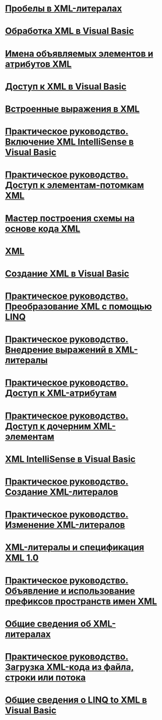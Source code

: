 # [Пробелы в XML-литералах](white-space-in-xml-literals.md)
# [Обработка XML в Visual Basic](manipulating-xml.md)
# [Имена объявляемых элементов и атрибутов XML](names-of-declared-xml-elements-and-attributes.md)
# [Доступ к XML в Visual Basic](accessing-xml.md)
# [Встроенные выражения в XML](embedded-expressions-in-xml.md)
# [Практическое руководство. Включение XML IntelliSense в Visual Basic](how-to-enable-xml-intellisense.md)
# [Практическое руководство. Доступ к элементам-потомкам XML](how-to-access-xml-descendant-elements.md)
# [Мастер построения схемы на основе кода XML](xml-to-schema-wizard.md)
# [XML](index.md)
# [Создание XML в Visual Basic](creating-xml.md)
# [Практическое руководство. Преобразование XML с помощью LINQ](how-to-transform-xml-by-using-linq.md)
# [Практическое руководство. Внедрение выражений в XML-литералы](how-to-embed-expressions-in-xml-literals.md)
# [Практическое руководство. Доступ к XML-атрибутам](how-to-access-xml-attributes.md)
# [Практическое руководство. Доступ к дочерним XML-элементам](how-to-access-xml-child-elements.md)
# [XML IntelliSense в Visual Basic](xml-intellisense.md)
# [Практическое руководство. Создание XML-литералов](how-to-create-xml-literals.md)
# [Практическое руководство. Изменение XML-литералов](how-to-modify-xml-literals.md)
# [XML-литералы и спецификация XML 1.0](xml-literals-and-the-xml-1-0-specification.md)
# [Практическое руководство. Объявление и использование префиксов пространств имен XML](how-to-declare-and-use-xml-namespace-prefixes.md)
# [Общие сведения об XML-литералах](xml-literals-overview.md)
# [Практическое руководство. Загрузка XML-кода из файла, строки или потока](how-to-load-xml-from-a-file-string-or-stream.md)
# [Общие сведения о LINQ to XML в Visual Basic](overview-of-linq-to-xml.md)
